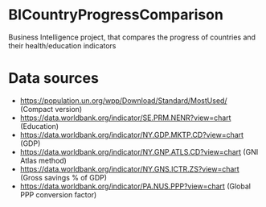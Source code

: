 # BICountryProgressComparison
Business Intelligence project, that compares the progress of countries and their health/education indicators

# Data sources
- https://population.un.org/wpp/Download/Standard/MostUsed/ (Compact version)
- https://data.worldbank.org/indicator/SE.PRM.NENR?view=chart (Education)
- https://data.worldbank.org/indicator/NY.GDP.MKTP.CD?view=chart (GDP)
- https://data.worldbank.org/indicator/NY.GNP.ATLS.CD?view=chart (GNI Atlas method)
- https://data.worldbank.org/indicator/NY.GNS.ICTR.ZS?view=chart (Gross savings % of GDP)
- https://data.worldbank.org/indicator/PA.NUS.PPP?view=chart (Global PPP conversion factor)
